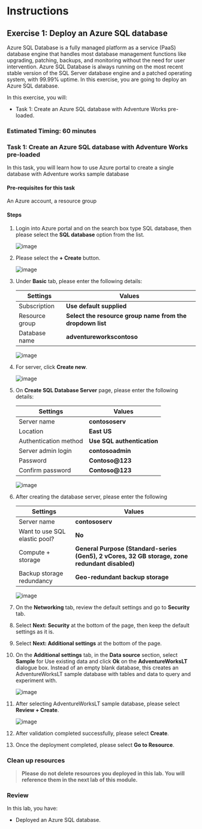 # Instructions

## Exercise 1: Deploy an Azure SQL database

Azure SQL Database is a fully managed platform as a service (PaaS) database engine that handles most database management functions like upgrading, patching, backups, and monitoring without the need for user intervention. Azure SQL Database is always running on the most recent stable version of the SQL Server database engine and a patched operating system, with 99.99% uptime. In this exercise, you are going to deploy an Azure SQL database. 

In this exercise, you will:

+ Task 1: Create an Azure SQL database with Adventure Works pre-loaded.

### Estimated Timing: 60 minutes

### Task 1: Create an Azure SQL database with Adventure Works pre-loaded

In this task, you will learn how to use Azure portal to create a single database with Adventure works sample database

#### Pre-requisites for this task

An Azure account, a resource group

#### Steps

1. Login into Azure portal and on the search box type SQL database, then please select the **SQL database** option from the list.

    ![image](../media/db1.png)

2. Please select the **+ Create** button.

    ![image](../media/db2.png)

3. Under **Basic** tab, please enter the following details:

    | Settings | Values |
    |  -- | -- |
    | Subscription | **Use default supplied** |
    | Resource group | **Select the resource group name from the dropdown list** |
    | Database name | **adventureworkscontoso** |
   
    ![image](../media/db3.png) 

4. For server, click **Create new**.

    ![image](../media/db4.png) 

5. On **Create SQL Database Server** page, please enter the following details:

    | Settings | Values |
    |  -- | -- |      
    | Server name | **contososerv** |
    | Location | **East US** |
    | Authentication method | **Use SQL authentication** |
    | Server admin login | **contosoadmin** 
    | Password |  **Contoso@123** 
    | Confirm password | **Contoso@123** |    
    
    ![image](../media/db5.png)     

6. After creating the database server, please enter the following 

    | Settings | Values |
    |  -- | -- |      
    | Server name | **contososerv** |
    | Want to use SQL elastic pool? | **No** |    |
    | Compute + storage | **General Purpose (Standard-series (Gen5), 2 vCores, 32 GB storage, zone redundant disabled)** |
    | Backup storage redundancy |  **Geo-redundant backup storage** |
    
    ![image](../media/db6a.png) 

7. On the **Networking** tab, review the default settings and go to **Security** tab.

8. Select **Next: Security** at the bottom of the page, then keep the default settings as it is.

9. Select **Next: Additional settings** at the bottom of the page.

10. On the **Additional settings** tab, in the **Data source** section, select **Sample** for Use existing data and click **Ok** on the **AdventureWorksLT** dialogue box. Instead of an empty blank database, this creates an AdventureWorksLT sample database with tables and data to query and experiment with.

    ![image](../media/db9.png)

11. After selecting AdventureWorksLT sample database, please select **Review + Create**.

    ![image](../media/db10.png)

12. After validation completed successfully, please select **Create**.

13. Once the deployment completed, please select **Go to Resource**.

### Clean up resources

>**Please do not delete resources you deployed in this lab. You will reference them in the next lab of this module.**

### Review

In this lab, you have:

+ Deployed an Azure SQL database.
